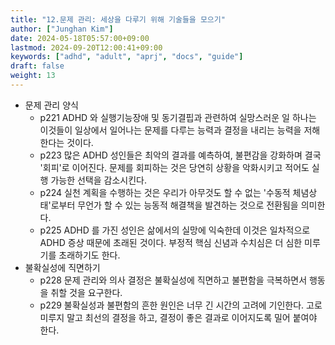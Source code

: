 ```yaml
---
title: "12.문제 관리: 세상을 다루기 위해 기술들을 모으기"
author: ["Junghan Kim"]
date: 2024-05-18T05:57:00+09:00
lastmod: 2024-09-20T12:00:41+09:00
keywords: ["adhd", "adult", "aprj", "docs", "guide"]
draft: false
weight: 13
---
```


<!--more-->

-   문제 관리 양식
    -   p221 ADHD 와 실행기능장애 및 동기결핍과 관련하여 실망스러운 일 하나는 이것들이 일상에서 일어나는 문제를 다루는 능력과 결정을 내리는 능력을 저해한다는 것이다.
    -   p223 많은 ADHD 성인들은 최악의 결과를 예측하여, 불편감을 강화하며 결국 '회피'로 이어진다. 문제를 회피하는 것은 당연히 상황을 악화시키고 적어도 실행 가능한 선택을 감소시킨다.
    -   p224 실천 계획을 수행하는 것은 우리가 아무것도 할 수 없는 '수동적 체념상태'로부터 무언가 할 수 있는 능동적 해결책을 발견하는 것으로 전환됨을 의미한다.
    -   p225 ADHD 를 가진 성인은 삶에서의 실망에 익숙한데 이것은 일차적으로 ADHD 증상 때문에 초래된 것이다. 부정적 핵심 신념과 수치심은 더 심한 미루기를 초래하기도 한다.
-   불확실성에 직면하기
    -   p228 문제 관리와 의사 결정은 불확실성에 직면하고 불편함을 극복하면서 행동을 취할 것을 요구한다.
    -   p229 불확실성과 불편함의 흔한 원인은 너무 긴 시간의 고려에 기인한다. 고로 미루지 말고 최선의 결정을 하고, 결정이 좋은 결과로 이어지도록 밀어 붙여야 한다.
